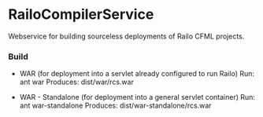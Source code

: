 RailoCompilerService
====================

Webservice for building sourceless deployments of Railo CFML projects.

### Build

 * WAR (for deployment into a servlet already configured to run Railo)
Run: ant war
Produces: dist/war/rcs.war

 * WAR - Standalone (for deployment into a general servlet container)
Run: ant war-standalone
Produces: dist/war-standalone/rcs.war